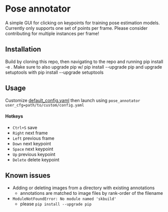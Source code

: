 # Pose annotator
A simple GUI for clicking on keypoints for training pose estimation models. Currently only supports one set of 
points per frame. Please consider contributing for multiple instances per frame!

## Installation
Build by cloning this repo, then navigating to the repo and running pip install -e . Make sure to also upgrade pip w/ pip install --upgrade pip and upgrade setuptools with pip install --upgrade setuptools

## Usage
Customize [default_config.yaml](pose_annotator/gui/default_config.yaml) then launch using
 `pose_annotator user_cfg=path/to/custom/config.yaml` 
 
#### Hotkeys 
* `Ctrl+S` save
* `Right` next frame
* `Left` previous frame
* `Down` next keypoint
* `Space` next keypoint
* `Up` previous keypoint
* `Delete` delete keypoint

 

## Known issues
* Adding or deleting images from a directory with existing annotations
	* annotations are matched to image files by rank-order of the filename
* `ModuleNotFoundError: No module named 'skbuild'`
  * please `pip install --upgrade pip`
